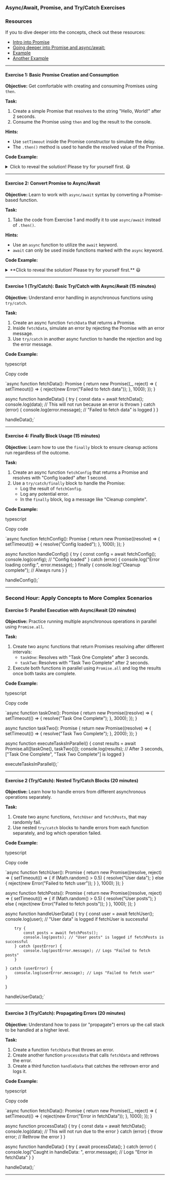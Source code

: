 ### **Async/Await, Promise, and Try/Catch Exercises**

### **Resources**

If you to dive deeper into the concepts, check out these resources:

-   [Intro into Promise](https://www.geeksforgeeks.org/how-to-use-async-await-with-a-promise-in-typescript/)
-   [Going deeper into Promise and async/await:](https://www.atatus.com/blog/introduction-to-async-await-in-typescript/)
-   [Example](https://medium.com/grid-solutions/asynchronous-programming-in-typescript-has-been-greatly-simplified-with-the-introduction-of-d104775ed3ab)
-   [Another Example](https://www.typescriptlang.org/play/#example/async-await)

* * * * *

#### **Exercise 1: Basic Promise Creation and Consumption**

**Objective:** Get comfortable with creating and consuming Promises using `then`.

**Task:**

1.  Create a simple Promise that resolves to the string "Hello, World!" after 2 seconds.
2.  Consume the Promise using `then` and log the result to the console.

**Hints:**

-   Use `setTimeout` inside the Promise constructor to simulate the delay.
-   The `.then()` method is used to handle the resolved value of the Promise.


**Code Example:**
<details>
  <summary>
    Click to reveal the solution! Please try for yourself first. 😃
  </summary>

  ```typescript
  const greetingPromise = new Promise<string>((resolve, reject) => {
    setTimeout(() => {
        resolve("Hello, World!");
    }, 2000);
    });
    
    greetingPromise.then((message) => {
        console.log(message); // After 2 seconds, "Hello, World!" should be logged
    });

  ```
</details>

* * * * *

#### **Exercise 2: Convert Promise to Async/Await**

**Objective:** Learn to work with `async/await` syntax by converting a Promise-based function.

**Task:**

1.  Take the code from Exercise 1 and modify it to use `async/await` instead of `.then()`.

**Hints:**

-   Use an `async` function to utilize the `await` keyword.
-   `await` can only be used inside functions marked with the `async` keyword.

**Code Example:**

<details>
  <summary>
    **Click to reveal the solution! Please try for yourself first.** 😃
  </summary>

  ```typescript
  const greetingPromise = new Promise<string>((resolve, reject) => {
    setTimeout(() => {
        resolve("Hello, World!");
    }, 2000);
    });
    
    async function displayGreeting() {
        const message = await greetingPromise;
        console.log(message); // After 2 seconds, "Hello, World!" should be logged
    }
    
    displayGreeting();

  ```
</details>

* * * * *

#### **Exercise 1 (Try/Catch): Basic Try/Catch with Async/Await (15 minutes)**

**Objective:** Understand error handling in asynchronous functions using `try/catch`.

**Task:**

1.  Create an async function `fetchData` that returns a Promise.
2.  Inside `fetchData`, simulate an error by rejecting the Promise with an error message.
3.  Use `try/catch` in another async function to handle the rejection and log the error message.

**Code Example:**

typescript

Copy code

`async function fetchData(): Promise<string> {
    return new Promise((_, reject) => {
        setTimeout(() => {
            reject(new Error("Failed to fetch data"));
        }, 1000);
    });
}

async function handleData() {
    try {
        const data = await fetchData();
        console.log(data); // This will not run because an error is thrown
    } catch (error) {
        console.log(error.message); // "Failed to fetch data" is logged
    }
}

handleData();`

* * * * *

#### **Exercise 4: Finally Block Usage (15 minutes)**

**Objective:** Learn how to use the `finally` block to ensure cleanup actions run regardless of the outcome.

**Task:**

1.  Create an async function `fetchConfig` that returns a Promise and resolves with "Config loaded" after 1 second.
2.  Use a `try/catch/finally` block to handle the Promise:
    -   Log the result of `fetchConfig`.
    -   Log any potential error.
    -   In the `finally` block, log a message like "Cleanup complete".

**Code Example:**

typescript

Copy code

`async function fetchConfig(): Promise<string> {
    return new Promise((resolve) => {
        setTimeout(() => {
            resolve("Config loaded");
        }, 1000);
    });
}

async function handleConfig() {
    try {
        const config = await fetchConfig();
        console.log(config); // "Config loaded"
    } catch (error) {
        console.log("Error loading config:", error.message);
    } finally {
        console.log("Cleanup complete"); // Always runs
    }
}

handleConfig();`

* * * * *

### **Second Hour: Apply Concepts to More Complex Scenarios**

#### **Exercise 5: Parallel Execution with Async/Await (20 minutes)**

**Objective:** Practice running multiple asynchronous operations in parallel using `Promise.all`.

**Task:**

1.  Create two async functions that return Promises resolving after different intervals:
    -   `taskOne`: Resolves with "Task One Complete" after 3 seconds.
    -   `taskTwo`: Resolves with "Task Two Complete" after 2 seconds.
2.  Execute both functions in parallel using `Promise.all` and log the results once both tasks are complete.

**Code Example:**

typescript

Copy code

`async function taskOne(): Promise<string> {
    return new Promise((resolve) => {
        setTimeout(() => {
            resolve("Task One Complete");
        }, 3000);
    });
}

async function taskTwo(): Promise<string> {
    return new Promise((resolve) => {
        setTimeout(() => {
            resolve("Task Two Complete");
        }, 2000);
    });
}

async function executeTasksInParallel() {
    const results = await Promise.all([taskOne(), taskTwo()]);
    console.log(results); // After 3 seconds, ["Task One Complete", "Task Two Complete"] is logged
}

executeTasksInParallel();`

* * * * *

#### **Exercise 2 (Try/Catch): Nested Try/Catch Blocks (20 minutes)**

**Objective:** Learn how to handle errors from different asynchronous operations separately.

**Task:**

1.  Create two async functions, `fetchUser` and `fetchPosts`, that may randomly fail.
2.  Use nested `try/catch` blocks to handle errors from each function separately, and log which operation failed.

**Code Example:**

typescript

Copy code

`async function fetchUser(): Promise<string> {
    return new Promise((resolve, reject) => {
        setTimeout(() => {
            if (Math.random() > 0.5) {
                resolve("User data");
            } else {
                reject(new Error("Failed to fetch user"));
            }
        }, 1000);
    });
}

async function fetchPosts(): Promise<string> {
    return new Promise((resolve, reject) => {
        setTimeout(() => {
            if (Math.random() > 0.5) {
                resolve("User posts");
            } else {
                reject(new Error("Failed to fetch posts"));
            }
        }, 1000);
    });
}

async function handleUserData() {
    try {
        const user = await fetchUser();
        console.log(user); // "User data" is logged if fetchUser is successful

        try {
            const posts = await fetchPosts();
            console.log(posts); // "User posts" is logged if fetchPosts is successful
        } catch (postError) {
            console.log(postError.message); // Logs "Failed to fetch posts"
        }

    } catch (userError) {
        console.log(userError.message); // Logs "Failed to fetch user"
    }
}

handleUserData();`

* * * * *

#### **Exercise 3 (Try/Catch): Propagating Errors (20 minutes)**

**Objective:** Understand how to pass (or "propagate") errors up the call stack to be handled at a higher level.

**Task:**

1.  Create a function `fetchData` that throws an error.
2.  Create another function `processData` that calls `fetchData` and rethrows the error.
3.  Create a third function `handleData` that catches the rethrown error and logs it.

**Code Example:**

typescript

Copy code

`async function fetchData(): Promise<string> {
    return new Promise((_, reject) => {
        setTimeout(() => {
            reject(new Error("Error in fetchData"));
        }, 1000);
    });
}

async function processData() {
    try {
        const data = await fetchData();
        console.log(data); // This will not run due to the error
    } catch (error) {
        throw error; // Rethrow the error
    }
}

async function handleData() {
    try {
        await processData();
    } catch (error) {
        console.log("Caught in handleData: ", error.message); // Logs "Error in fetchData"
    }
}

handleData();`

* * * * *

